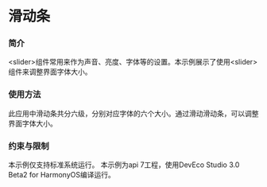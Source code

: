 # 滑动条

### 简介

<slider\>组件常用来作为声音、亮度、字体等的设置。本示例展示了使用<slider\>组件来调整界面字体大小。

### 使用方法

 此应用中滑动条共分六级，分别对应字体的六个大小。通过滑动滑动条，可以调整界面字体大小。

### 约束与限制

本示例仅支持标准系统运行。
本示例为api 7工程，使用DevEco Studio 3.0 Beta2 for HarmonyOS编译运行。